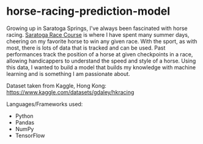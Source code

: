 # horse-racing-prediction-model

Growing up in Saratoga Springs, I've always been fascinated with horse racing. <a href="https://www.nyra.com/saratoga/">Saratoga Race Course</a> is where I have spent many summer days, cheering on my favorite horse to win any given race. With the sport, as with most, there is lots of data that is tracked and can be used. Past performances track the position of a horse at given checkpoints in a race, allowing handicappers to understand the speed and style of a horse. Using this data, I wanted to build a model that builds my knowledge with machine learning and is something I am passionate about.

Dataset taken from Kaggle, Hong Kong: https://www.kaggle.com/datasets/gdaley/hkracing

Languages/Frameworks used:

- Python
- Pandas
- NumPy
- TensorFlow
